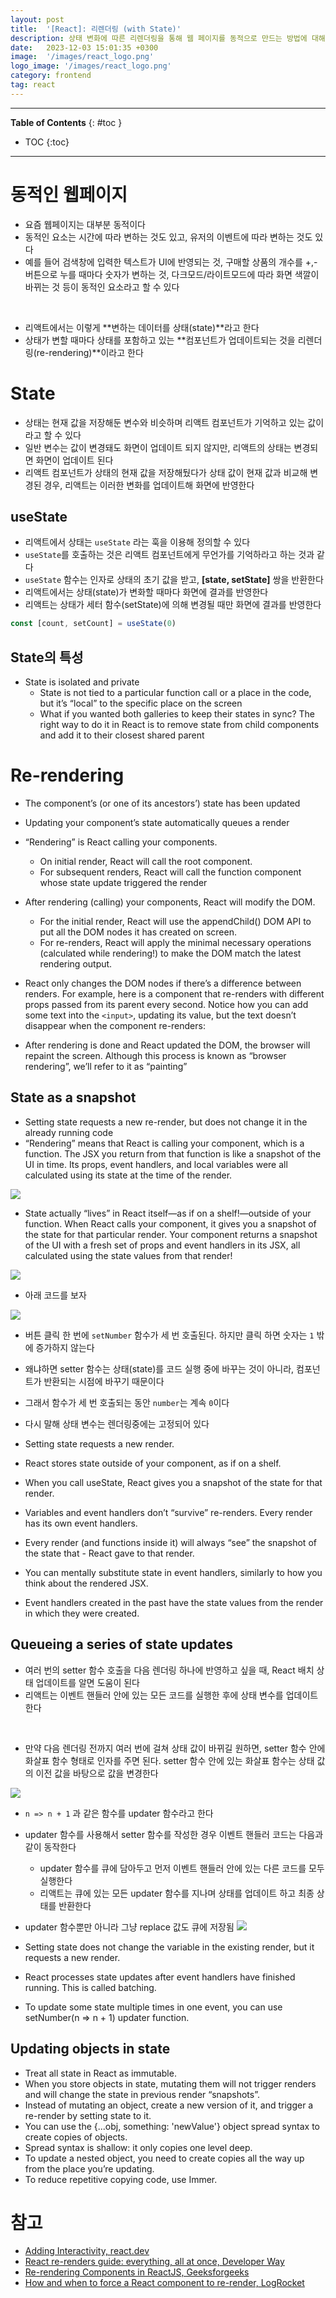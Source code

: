 ```yaml
---
layout: post
title:  '[React]: 리렌더링 (with State)'
description: 상태 변화에 따른 리렌더링을 통해 웹 페이지를 동적으로 만드는 방법에 대해 배운다
date:   2023-12-03 15:01:35 +0300
image:  '/images/react_logo.png'
logo_image: '/images/react_logo.png'
category: frontend
tag: react
---
```


---
**Table of Contents**
{: #toc }
*  TOC
{:toc}

---

# 동적인 웹페이지

- 요즘 웹페이지는 대부분 동적이다
- 동적인 요소는 시간에 따라 변하는 것도 있고, 유저의 이벤트에 따라 변하는 것도 있다
- 예를 들어 검색창에 입력한 텍스트가 UI에 반영되는 것, 구매할 상품의 개수를 +,- 버튼으로 누를 때마다 숫자가 변하는 것, 다크모드/라이트모드에 따라 화면 색깔이 바뀌는 것 등이 동적인 요소라고 할 수 있다

<br>

- 리액트에서는 이렇게 **변하는 데이터를 상태(state)**라고 한다
- 상태가 변할 때마다 상태를 포함하고 있는 **컴포넌트가 업데이트되는 것을 리렌더링(re-rendering)**이라고 한다

# State

- 상태는 현재 값을 저장해둔 변수와 비슷하며 리액트 컴포넌트가 기억하고 있는 값이라고 할 수 있다
- 일반 변수는 값이 변경돼도 화면이 업데이트 되지 않지만, 리액트의 상태는 변경되면 화면이 업데이트 된다
- 리액트 컴포넌트가 상태의 현재 값을 저장해뒀다가 상태 값이 현재 값과 비교해 변경된 경우, 리액트는 이러한 변화를 업데이트해 화면에 반영한다

## useState

- 리액트에서 상태는 `useState` 라는 훅을 이용해 정의할 수 있다
- `useState`를 호출하는 것은 리액트 컴포넌트에게 무언가를 기억하라고 하는 것과 같다
- `useState` 함수는 인자로 상태의 초기 값을 받고, **[state, setState]** 쌍을 반환한다
- 리액트에서는 상태(state)가 변화할 때마다 화면에 결과를 반영한다
- 리액트는 상태가 세터 함수(setState)에 의해 변경될 때만 화면에 결과를 반영한다

```js
const [count, setCount] = useState(0)
```

## State의 특성

- State is isolated and private
  - State is not tied to a particular function call or a place in the code, but it’s “local” to the specific place on the screen
  - What if you wanted both galleries to keep their states in sync? The right way to do it in React is to remove state from child components and add it to their closest shared parent

# Re-rendering

- The component’s (or one of its ancestors’) state has been updated
- Updating your component’s state automatically queues a render
- “Rendering” is React calling your components.
  - On initial render, React will call the root component.
  - For subsequent renders, React will call the function component whose state update triggered the render
- After rendering (calling) your components, React will modify the DOM.

  - For the initial render, React will use the appendChild() DOM API to put all the DOM nodes it has created on screen.
  - For re-renders, React will apply the minimal necessary operations (calculated while rendering!) to make the DOM match the latest rendering output.
- React only changes the DOM nodes if there’s a difference between renders. For example, here is a component that re-renders with different props passed from its parent every second. Notice how you can add some text into the `<input>`, updating its value, but the text doesn’t disappear when the component re-renders:
- After rendering is done and React updated the DOM, the browser will repaint the screen. Although this process is known as “browser rendering”, we’ll refer to it as “painting”

## State as a snapshot 

- Setting state requests a new re-render, but does not change it in the already running code
- “Rendering” means that React is calling your component, which is a function. The JSX you return from that function is like a snapshot of the UI in time. Its props, event handlers, and local variables were all calculated using its state at the time of the render.

![](/images/react_state_1.png)

- State actually “lives” in React itself—as if on a shelf!—outside of your function. When React calls your component, it gives you a snapshot of the state for that particular render. Your component returns a snapshot of the UI with a fresh set of props and event handlers in its JSX, all calculated using the state values from that render!

![](/images/react_state_2.png)

- 아래 코드를 보자

![](/images/react_state_3.png)

- 버튼 클릭 한 번에 `setNumber` 함수가 세 번 호출된다. 하지만 클릭 하면 숫자는 `1` 밖에 증가하지 않는다
- 왜냐하면 setter 함수는 상태(state)를 코드 실행 중에 바꾸는 것이 아니라, 컴포넌트가 반환되는 시점에 바꾸기 때문이다
- 그래서 함수가 세 번 호출되는 동안 `number`는 계속 `0`이다
- 다시 말해 상태 변수는 렌더링중에는 고정되어 있다

- Setting state requests a new render.
- React stores state outside of your component, as if on a shelf.
- When you call useState, React gives you a snapshot of the state for that render.
- Variables and event handlers don’t “survive” re-renders. Every render has its own event handlers.
- Every render (and functions inside it) will always “see” the snapshot of the state that - React gave to that render.
- You can mentally substitute state in event handlers, similarly to how you think about the rendered JSX.
- Event handlers created in the past have the state values from the render in which they were created.

## Queueing a series of state updates 

- 여러 번의 setter 함수 호출을 다음 렌더링 하나에 반영하고 싶을 때, React 배치 상태 업데이트를 알면 도움이 된다
- 리액트는 이벤트 핸들러 안에 있는 모든 코드를 실행한 후에 상태 변수를 업데이트 한다

<br>

- 만약 다음 렌더링 전까지 여러 번에 걸쳐 상태 값이 바뀌길 원하면, setter 함수 안에 화살표 함수 형태로 인자를 주면 된다. setter 함수 안에 있는 화살표 함수는 상태 값의 이전 값을 바탕으로 값을 변경한다

![](/images/react_state_4.png)

- `n => n + 1` 과 같은 함수를 updater 함수라고 한다
- updater 함수를 사용해서 setter 함수를 작성한 경우 이벤트 핸들러 코드는 다음과 같이 동작한다
  - updater 함수를 큐에 담아두고 먼저 이벤트 핸들러 안에 있는 다른 코드를 모두 실행한다
  - 리액트는 큐에 있는 모든 updater 함수를 지나며 상태를 업데이트 하고 최종 상태를 반환한다
- updater 함수뿐만 아니라 그냥 replace 값도 큐에 저장됨
![](/images/react_state_5.png)

- Setting state does not change the variable in the existing render, but it requests a new render.
- React processes state updates after event handlers have finished running. This is called batching.
- To update some state multiple times in one event, you can use setNumber(n => n + 1) updater function.

## Updating objects in state

- Treat all state in React as immutable.
- When you store objects in state, mutating them will not trigger renders and will change the state in previous render “snapshots”.
- Instead of mutating an object, create a new version of it, and trigger a re-render by setting state to it.
- You can use the {...obj, something: 'newValue'} object spread syntax to create copies of objects.
- Spread syntax is shallow: it only copies one level deep.
- To update a nested object, you need to create copies all the way up from the place you’re updating.
- To reduce repetitive copying code, use Immer.

# 참고

- [Adding Interactivity, react.dev](https://react.dev/learn/adding-interactivity)
- [React re-renders guide: everything, all at once, Developer Way](https://www.developerway.com/posts/react-re-renders-guide#part2)
- [Re-rendering Components in ReactJS, Geeksforgeeks](https://www.geeksforgeeks.org/re-rendering-components-in-reactjs/)
- [How and when to force a React component to re-render, LogRocket](https://blog.logrocket.com/how-when-to-force-react-component-re-render/)